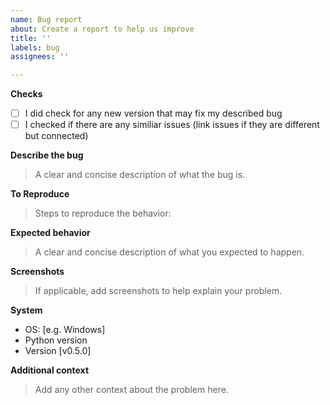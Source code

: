 ```yaml
---
name: Bug report
about: Create a report to help us improve
title: ''
labels: bug
assignees: ''

---
```


**Checks**
- [ ] I did check for any new version that may fix my described bug
- [ ] I checked if there are any similiar issues (link issues if they are different but connected)

**Describe the bug**
> A clear and concise description of what the bug is.

**To Reproduce**
> Steps to reproduce the behavior:

**Expected behavior**
> A clear and concise description of what you expected to happen.

**Screenshots**
> If applicable, add screenshots to help explain your problem.

**System**
 - OS: [e.g. Windows]
 - Python version
 - Version [v0.5.0]

**Additional context**
> Add any other context about the problem here.
